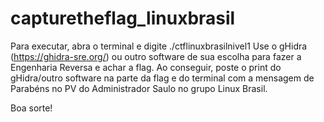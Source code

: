# capturetheflag_linuxbrasil
Para executar, abra o terminal e digite ./ctflinuxbrasilnivel1
Use o gHidra (https://ghidra-sre.org/) ou outro software de sua escolha para fazer a Engenharia Reversa e achar a flag.
Ao conseguir, poste o print do gHidra/outro software na parte da flag e do terminal com a mensagem de Parabéns no PV do Administrador Saulo no grupo Linux Brasil.

Boa sorte!
